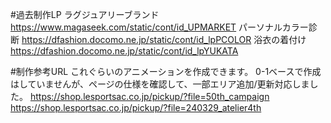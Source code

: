 #過去制作LP
ラグジュアリーブランド
https://www.magaseek.com/static/cont/id_UPMARKET
パーソナルカラー診断
https://dfashion.docomo.ne.jp/static/cont/id_lpPCOLOR
浴衣の着付け
https://dfashion.docomo.ne.jp/static/cont/id_lpYUKATA


#制作参考URL
これぐらいのアニメーションを作成できます。
0-1ベースで作成はしていませんが、ページの仕様を確認して、一部エリア追加/更新対応しました。
https://shop.lesportsac.co.jp/pickup/?file=50th_campaign
https://shop.lesportsac.co.jp/pickup/?file=240329_atelier4th